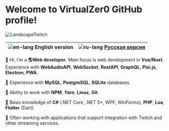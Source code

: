 # Welcome to VirtualZer0 GitHub profile!

![LandscapeTwitch](https://user-images.githubusercontent.com/45962846/130303767-caa66958-5006-41bb-9510-1d2af23cbb53.png)

| ![en-lang](https://user-images.githubusercontent.com/45962846/130303404-ce09c163-8e19-4572-aadf-624033998a02.png) English version | ![ru-lang](https://user-images.githubusercontent.com/45962846/130303407-53e63cb1-e30c-4313-a80d-dc8ddbb0f4ee.png) [Русская версия](https://github.com/VirtualZer0/VirtualZer0/blob/master/README.ru.md) |
| -------------------------------------------------: | ------------------------------------------------- |

👋 Hi, I'm a **🌎Web developer**. Main focus is web development in **Vue/Nuxt**. Experience with **WebAudioAPI**, **WebSocket**, **RestAPI**, **GraphQL**, **Pixi.js**, **Electron**, **PWA**.

🔸 Experience with **MySQL**, **PostgreSQL**, **SQLite** databases.

🔸 Ability to work with **NPM**, **Yarn**, **Linux**, **Git**.

🔸 Basic knowledge of **C#** (.NET Core, .NET 5+, WPF, WinForms), **PHP**, **Lua**, **Flutter** (Dart).

💠 Often working with applications that support integration with Twitch and other streaming services.

<!--
**VirtualZer0/VirtualZer0** is a ✨ _special_ ✨ repository because its `README.md` (this file) appears on your GitHub profile.

Here are some ideas to get you started:

- 🔭 I’m currently working on ...
- 🌱 I’m currently learning ...
- 👯 I’m looking to collaborate on ...
- 🤔 I’m looking for help with ...
- 💬 Ask me about ...
- 📫 How to reach me: ...
- 😄 Pronouns: ...
- ⚡ Fun fact: ...
-->
